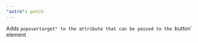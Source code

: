 ```yaml
---
"astro": patch
---
```


Adds `popovertarget" to the attribute that can be passed to the `button` element
